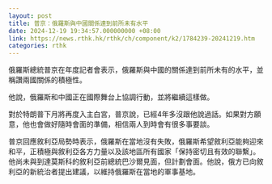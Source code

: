 ```yaml
---
layout: post
title: 普京：俄羅斯與中國關係達到前所未有水平
date: 2024-12-19 19:34:57.000000000 +08:00
link: https://news.rthk.hk/rthk/ch/component/k2/1784239-20241219.htm
categories: rthk
---
```


俄羅斯總統普京在年度記者會表示，俄羅斯與中國的關係達到前所未有的水平，並稱讚兩國關係的積極性。

他說，俄羅斯和中國正在國際舞台上協調行動，並將繼續這樣做。

對於特朗普下月將再度入主白宮，普京說，已經4年多沒跟他說過話。如果對方願意，他也會做好隨時會面的準備，相信兩人到時會有很多事要談。

普京回應敘利亞局勢時表示，俄羅斯在當地沒有失敗，俄羅斯希望敘利亞能夠迎來和平，正積極與敘利亞各方力量以及該地區所有國家「保持密切且有效的聯繫」。他尚未與到達莫斯科的敘利亞前總統巴沙爾見面，但計劃會面。他說，俄方已向敘利亞的新統治者提出建議，以維持俄羅斯在當地的軍事基地。
